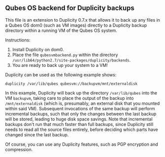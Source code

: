Qubes OS backend for Duplicity backups
--------------------------------------

This file is an extension to Duplicity 0.7.x that allows it
to back up any files in a Qubes OS dom0 (such as VM images)
directly to a Duplicity backup directory within a running
VM of the Qubes OS system.

Instructions:

1. Install Duplicity on dom0.
2. Place the file `qubesvmbackend.py` within the directory
   `/usr/lib64/python2.7/site-packages/duplicity/backends`.
3. You are ready to back up your system to a VM!

Duplicity can be used as the following example shows:

```
duplicity /var/lib/qubes qubesvm://backupvm/mnt/externaldisk
```

In this example, Duplicity will back up the directory
`/var/lib/qubes` into the VM `backupvm`, taking care to place
the output of the backup into `/mnt/externaldisk`
(which is, presumably, an external disk that you mounted
within said VM).  Subsequent invocations of the same backup
will perform incremental backups, such that only the
changes between the last backup will be stored, leading to
huge disk space savings.  Note that incremental backups
don't run that much faster than full backups, since Duplicity
still needs to read all the source files entirely, before
deciding which parts have changed since the last backup.

Of course, you can use any Duplicity features, such as
PGP encryption and compression.
